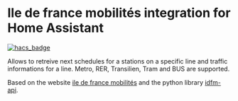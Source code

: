 # Ile de france mobilités integration for Home Assistant

[![hacs_badge](https://img.shields.io/badge/HACS-Default-41BDF5.svg?style=for-the-badge)](https://github.com/hacs/integration)

Allows to retreive next schedules for a stations on a specific line and traffic informations for a line. Metro, RER, Transilien, Tram and BUS are supported.

Based on the website [ile de france mobilités](https://me-deplacer.iledefrance-mobilites.fr/fiches-horaires/train) and the python library [idfm-api](https://github.com/droso-hass/idfm-api).
